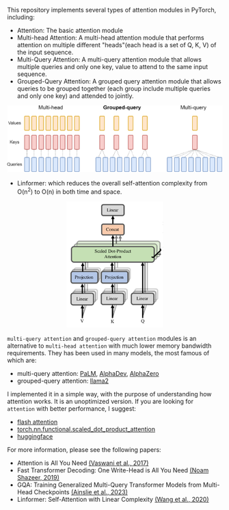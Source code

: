 This repository implements several types of attention modules in PyTorch, including:

* Attention: The basic attention module
* Multi-head Attention: A multi-head attention module that performs attention on multiple different "heads"(each head is a set of Q, K, V) of the input sequence.
* Multi-Query Attention: A multi-query attention module that allows multiple queries and only one key, value to attend to the same input sequence.
* Grouped-Query Attention: A grouped query attention module that allows queries to be grouped together (each group include multiple queries and only one key) and attended to jointly.

<p align="center">
  <img src="images/grouped-query-attention.png" />
</p>

* Linformer: which reduces the overall self-attention complexity from O(n<sup>2</sup>) to O(n) in both time and space.

<p align="center">
  <img src="images/linformer.png" style="width: 45%; height: 45%"/>
</p>

`multi-query attention` and `grouped-query attention` modules is an alternative to `multi-head attention` with much lower memory bandwidth requirements. They has been used in many models, the most famous of which are:

* multi-query attention: [PaLM](https://arxiv.org/abs/2204.02311v5), [AlphaDev](https://www.nature.com/articles/s41586-023-06004-9), [AlphaZero](https://arxiv.org/pdf/1712.01815v1.pdf)
* grouped-query attention: [llama2](https://ai.meta.com/blog/llama-2/)

I implemented it in a simple way, with the purpose of understanding how attention works. It is an unoptimized version.
If you are looking for `attention` with better performance, I suggest:
* [flash attention](https://github.com/Dao-AILab/flash-attention)
* [torch.nn.functional.scaled_dot_product_attention](https://github.com/pytorch/pytorch/blob/main/torch/nn/functional.py#L4903)
* [huggingface](https://github.com/huggingface/transformers)


For more information, please see the following papers:
* Attention is All You Need [(Vaswani et al., 2017)](https://arxiv.org/abs/1706.03762)
* Fast Transformer Decoding: One Write-Head is All
You Need [(Noam Shazeer, 2019)](https://arxiv.org/pdf/1911.02150.pdf)
* GQA: Training Generalized Multi-Query Transformer Models from Multi-Head Checkpoints [(Ainslie et al., 2023)](https://arxiv.org/pdf/2305.13245.pdf)
* Linformer: Self-Attention with Linear Complexity [(Wang et al., 2020)](https://arxiv.org/abs/2006.04768)
